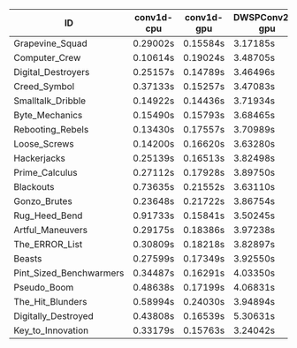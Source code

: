 |ID|conv1d-cpu|conv1d-gpu|DWSPConv2D-gpu|gemm-gpu|avg|
|-|-|-|-|-|-|
|Grapevine_Squad|0.29002s|0.15584s|3.17185s|1.90159s|1.37982s|
|Computer_Crew|0.10614s|0.19024s|3.48705s|2.05397s|1.45935s|
|Digital_Destroyers|0.25157s|0.14789s|3.46496s|2.15540s|1.50495s|
|Creed_Symbol|0.37133s|0.15257s|3.47083s|2.17152s|1.54156s|
|Smalltalk_Dribble|0.14922s|0.14436s|3.71934s|2.17086s|1.54594s|
|Byte_Mechanics|0.15490s|0.15793s|3.68465s|2.22463s|1.55553s|
|Rebooting_Rebels|0.13430s|0.17557s|3.70989s|2.21038s|1.55753s|
|Loose_Screws|0.14200s|0.16620s|3.63280s|2.37013s|1.57778s|
|Hackerjacks|0.25139s|0.16513s|3.82498s|2.36143s|1.65073s|
|Prime_Calculus|0.27112s|0.17928s|3.89750s|2.36790s|1.67895s|
|Blackouts|0.73635s|0.21552s|3.63110s|2.16992s|1.68822s|
|Gonzo_Brutes|0.23648s|0.21722s|3.86754s|2.43303s|1.68857s|
|Rug_Heed_Bend|0.91733s|0.15841s|3.50245s|2.22084s|1.69976s|
|Artful_Maneuvers|0.29175s|0.18386s|3.97238s|2.38582s|1.70845s|
|The_ERROR_List|0.30809s|0.18218s|3.82897s|2.52291s|1.71054s|
|Beasts|0.27599s|0.17349s|3.92550s|2.58012s|1.73877s|
|Pint_Sized_Benchwarmers|0.34487s|0.16291s|4.03350s|2.54725s|1.77213s|
|Pseudo_Boom|0.48638s|0.17199s|4.06831s|2.60498s|1.83292s|
|The_Hit_Blunders|0.58994s|0.24030s|3.94894s|2.56009s|1.83482s|
|Digitally_Destroyed|0.43808s|0.16539s|5.30631s|3.22815s|2.28448s|
|Key_to_Innovation|0.33179s|0.15763s|3.24042s|infs|infs|

